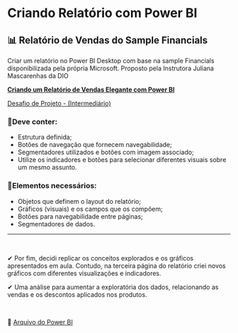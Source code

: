 # Criando Relatório com Power BI

## 📊 Relatório de Vendas do Sample Financials

Criar um relatório no Power BI Desktop com base na sample Financials disponibilizada pela própria Microsoft. Proposto pela Instrutora Juliana Mascarenhas da DIO

<u><b> 
Criando um Relatório de Vendas Elegante com Power BI </b></u>

[ Desafio de Projeto - (Intermediário)](https://web.dio.me/lab/criando-um-relatorio-de-vendas-elegante-com-power-bi/learning/be77b42c-6186-4e51-9746-1c5941116d08)

### 📑Deve conter:

 - Estrutura definida;
 - Botões de navegação que fornecem navegabilidade;
 - Segmentadores utilizados e botões com imagem associado;
 - Utilize os indicadores e botões para selecionar diferentes visuais sobre um mesmo assunto.

 ### 📑Elementos necessários:

 - Objetos que definem o layout do relatório;
 - Gráficos (visuais) e os campos que os compõem;
 - Botões para navegabilidade entre páginas;
 - Segmentadores de dados.
<hr>
<br>

✔ Por fim, decidi replicar os conceitos explorados e os gráficos apresentados em aula. Contudo, na terceira página do relatório criei novos gráficos com diferentes visualizações e indicadores.

✔ Uma análise para aumentar a exploratória dos dados, relacionando as vendas e os descontos aplicados nos produtos.

<br>

🧱 [Arquivo do Power BI](https://github.com/limasfernanda/FinancialsBI/blob/main/desafio_financials.pbix)
